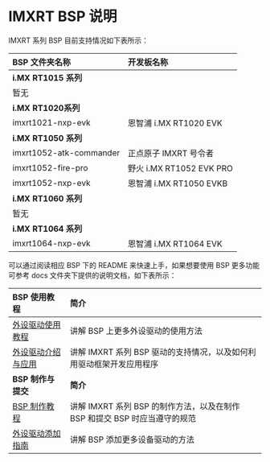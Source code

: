 # IMXRT BSP 说明

IMXRT 系列 BSP 目前支持情况如下表所示：

| BSP 文件夹名称       | 开发板名称                |
|:------------------------- |:-------------------------- |
| **i.MX RT1015 系列** |  |
| 暂无 |  |
| **i.MX RT1020系列** |  |
| imxrt1021-nxp-evk | 恩智浦 i.MX RT1020 EVK |
| **i.MX RT1050 系列** |  |
| imxrt1052-atk-commander | 正点原子 IMXRT 号令者 |
| imxrt1052-fire-pro | 野火 i.MX RT1052 EVK PRO |
| imxrt1052-nxp-evk | 恩智浦 i.MX RT1050 EVKB |
| **i.MX RT1060 系列** |  |
| 暂无 |  |
| **i.MX RT1064 系列** |  |
| imxrt1064-nxp-evk | 恩智浦 i.MX RT1064 EVK |

可以通过阅读相应 BSP 下的 README 来快速上手，如果想要使用 BSP 更多功能可参考 docs 文件夹下提供的说明文档，如下表所示：

| BSP 使用教程 | 简介                                          |
|:-------------------- |:------------------------------------------------- |
| [外设驱动使用教程](docs/IMXRT系列BSP外设驱动使用教程.md) | 讲解 BSP 上更多外设驱动的使用方法 |
| [外设驱动介绍与应用](docs/IMXRT系列驱动介绍.md) | 讲解 IMXRT 系列 BSP 驱动的支持情况，以及如何利用驱动框架开发应用程序 |
| **BSP 制作与提交** | **简介**                                     |
| [BSP 制作教程](docs/IMXRT系列BSP制作教程.md) | 讲解 IMXRT 系列 BSP 的制作方法，以及在制作 BSP 和提交 BSP 时应当遵守的规范|
| [外设驱动添加指南](docs/IMXRT系列外设驱动添加指南.md) | 讲解 BSP 添加更多设备驱动的方法 |

